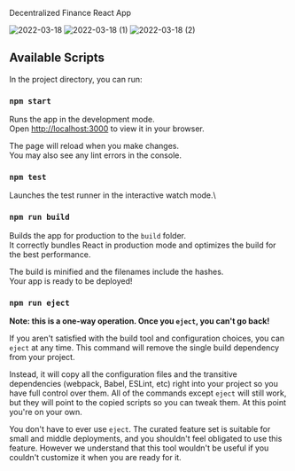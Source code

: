 Decentralized Finance React App 

![2022-03-18](https://user-images.githubusercontent.com/56133988/158989651-4981fc24-0429-4282-b9a3-c06e9cbc4c7b.png)
![2022-03-18 (1)](https://user-images.githubusercontent.com/56133988/158989661-a7e23017-a321-427b-bdb4-f2801fb2dfd1.png)
![2022-03-18 (2)](https://user-images.githubusercontent.com/56133988/158989670-31ab7d77-e476-4f88-9e24-0afa0b79a738.png)


## Available Scripts

In the project directory, you can run:

### `npm start`

Runs the app in the development mode.\
Open [http://localhost:3000](http://localhost:3000) to view it in your browser.

The page will reload when you make changes.\
You may also see any lint errors in the console.

### `npm test`

Launches the test runner in the interactive watch mode.\

### `npm run build`

Builds the app for production to the `build` folder.\
It correctly bundles React in production mode and optimizes the build for the best performance.

The build is minified and the filenames include the hashes.\
Your app is ready to be deployed!

### `npm run eject`

**Note: this is a one-way operation. Once you `eject`, you can't go back!**

If you aren't satisfied with the build tool and configuration choices, you can `eject` at any time. This command will remove the single build dependency from your project.

Instead, it will copy all the configuration files and the transitive dependencies (webpack, Babel, ESLint, etc) right into your project so you have full control over them. All of the commands except `eject` will still work, but they will point to the copied scripts so you can tweak them. At this point you're on your own.

You don't have to ever use `eject`. The curated feature set is suitable for small and middle deployments, and you shouldn't feel obligated to use this feature. However we understand that this tool wouldn't be useful if you couldn't customize it when you are ready for it.

